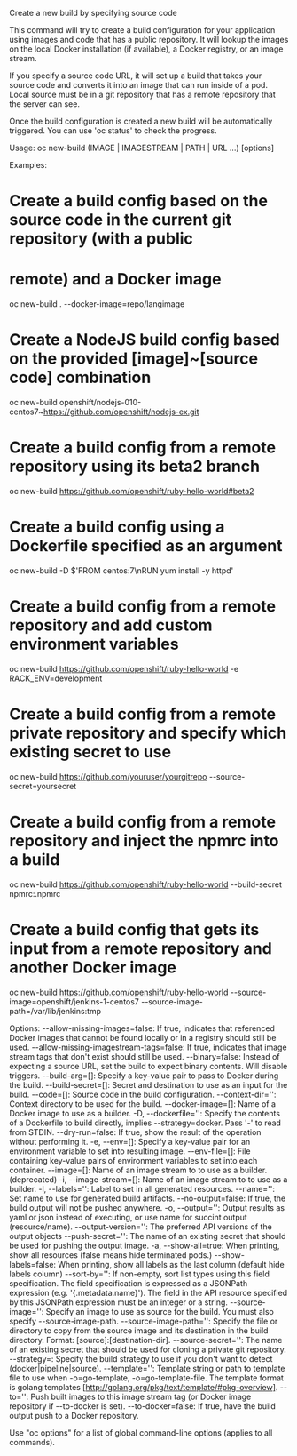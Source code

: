Create a new build by specifying source code 

This command will try to create a build configuration for your application using images and code that has a public repository. It will lookup the images on the local Docker installation (if available), a Docker registry, or an image stream. 

If you specify a source code URL, it will set up a build that takes your source code and converts it into an image that can run inside of a pod. Local source must be in a git repository that has a remote repository that the server can see. 

Once the build configuration is created a new build will be automatically triggered. You can use 'oc status' to check the progress.

Usage:
  oc new-build (IMAGE | IMAGESTREAM | PATH | URL ...) [options]

Examples:
  # Create a build config based on the source code in the current git repository (with a public
  # remote) and a Docker image
  oc new-build . --docker-image=repo/langimage
  
  # Create a NodeJS build config based on the provided [image]~[source code] combination
  oc new-build openshift/nodejs-010-centos7~https://github.com/openshift/nodejs-ex.git
  
  # Create a build config from a remote repository using its beta2 branch
  oc new-build https://github.com/openshift/ruby-hello-world#beta2
  
  # Create a build config using a Dockerfile specified as an argument
  oc new-build -D $'FROM centos:7\nRUN yum install -y httpd'
  
  # Create a build config from a remote repository and add custom environment variables
  oc new-build https://github.com/openshift/ruby-hello-world -e RACK_ENV=development
  
  # Create a build config from a remote private repository and specify which existing secret to use
  oc new-build https://github.com/youruser/yourgitrepo --source-secret=yoursecret
  
  # Create a build config from a remote repository and inject the npmrc into a build
  oc new-build https://github.com/openshift/ruby-hello-world --build-secret npmrc:.npmrc
  
  # Create a build config that gets its input from a remote repository and another Docker image
  oc new-build https://github.com/openshift/ruby-hello-world --source-image=openshift/jenkins-1-centos7 --source-image-path=/var/lib/jenkins:tmp

Options:
      --allow-missing-images=false: If true, indicates that referenced Docker images that cannot be found locally or in a registry should still be used.
      --allow-missing-imagestream-tags=false: If true, indicates that image stream tags that don't exist should still be used.
      --binary=false: Instead of expecting a source URL, set the build to expect binary contents. Will disable triggers.
      --build-arg=[]: Specify a key-value pair to pass to Docker during the build.
      --build-secret=[]: Secret and destination to use as an input for the build.
      --code=[]: Source code in the build configuration.
      --context-dir='': Context directory to be used for the build.
      --docker-image=[]: Name of a Docker image to use as a builder.
  -D, --dockerfile='': Specify the contents of a Dockerfile to build directly, implies --strategy=docker. Pass '-' to read from STDIN.
      --dry-run=false: If true, show the result of the operation without performing it.
  -e, --env=[]: Specify a key-value pair for an environment variable to set into resulting image.
      --env-file=[]: File containing key-value pairs of environment variables to set into each container.
      --image=[]: Name of an image stream to to use as a builder. (deprecated)
  -i, --image-stream=[]: Name of an image stream to to use as a builder.
  -l, --labels='': Label to set in all generated resources.
      --name='': Set name to use for generated build artifacts.
      --no-output=false: If true, the build output will not be pushed anywhere.
  -o, --output='': Output results as yaml or json instead of executing, or use name for succint output (resource/name).
      --output-version='': The preferred API versions of the output objects
      --push-secret='': The name of an existing secret that should be used for pushing the output image.
  -a, --show-all=true: When printing, show all resources (false means hide terminated pods.)
      --show-labels=false: When printing, show all labels as the last column (default hide labels column)
      --sort-by='': If non-empty, sort list types using this field specification.  The field specification is expressed as a JSONPath expression (e.g. '{.metadata.name}'). The field in the API resource specified by this JSONPath expression must be an integer or a string.
      --source-image='': Specify an image to use as source for the build.  You must also specify --source-image-path.
      --source-image-path='': Specify the file or directory to copy from the source image and its destination in the build directory. Format: [source]:[destination-dir].
      --source-secret='': The name of an existing secret that should be used for cloning a private git repository.
      --strategy=: Specify the build strategy to use if you don't want to detect (docker|pipeline|source).
      --template='': Template string or path to template file to use when -o=go-template, -o=go-template-file. The template format is golang templates [http://golang.org/pkg/text/template/#pkg-overview].
      --to='': Push built images to this image stream tag (or Docker image repository if --to-docker is set).
      --to-docker=false: If true, have the build output push to a Docker repository.

Use "oc options" for a list of global command-line options (applies to all commands).

